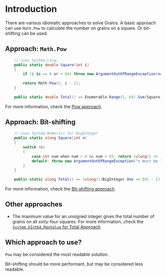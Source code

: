 # Introduction

There are various idiomatic approaches to solve Grains.
A basic approach can use `Math.Pow` to calculate the number on grains on a square.
Or bit-shifting can be used.

## Approach: `Math.Pow`

```csharp
    // uses System.Linq;
    public static double Square(int i)
    {
        if (i is <= 0 or > 64) throw new ArgumentOutOfRangeException(nameof(i));
        
        return Math.Pow(2, i - 1);
    }
    
    public static double Total() => Enumerable.Range(1, 64).Sum(Square);
```

For more information, check the [Pow approach][approach-pow].

## Approach: Bit-shifting

```csharp
    // uses System.Numerics for BigInteger
    public static ulong Square(int n)
    {
        switch (n)
        {
            case int num when num > 0 && num < 65: return (ulong)1 << (num - 1);
            default: throw new ArgumentOutOfRangeException("n must be 1 through 64");
        }
    }
    
    public static ulong Total() => (ulong)((BigInteger.One << 64) - 1);
```

For more information, check the [Bit-shifting approach][approach-bit-shifting].

## Other approaches 

- The maximum value for an unsigned integer gives the total number of grains on all sixty-four squares.
For more information, check the [`System.UInt64.MaxValue` for Total Approach][approach-max-value].

## Which approach to use?

`Pow` may be considered the most readable solution.

Bit-shifting should be more performant, but may be considered less readable.

[approach-pow]: https://exercism.org/tracks/csharp/exercises/grains/approaches/pow
[approach-bit-shifting]: https://exercism.org/tracks/csharp/exercises/grains/approaches/bit-shifting
[approach-max-value]: https://exercism.org/tracks/csharp/exercises/grains/approaches/max-value
